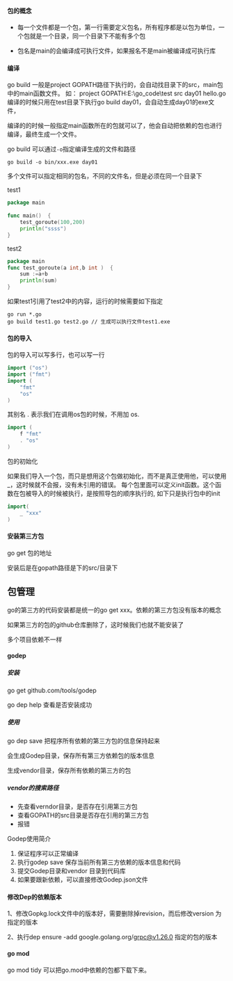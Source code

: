 #### 包的概念

* 每一个文件都是一个包，第一行需要定义包名，所有程序都是以包为单位，一个包就是一个目录，同一个目录下不能有多个包

* 包名是main的会编译成可执行文件，如果报名不是main被编译成可执行库

#### 编译

go build 一般是project GOPATH路径下执行的，会自动找目录下的src，main包中的main函数文件。
如：
	project  GOPATH:E:\go_code\test
		src
			day01 
				hello.go
	编译的时候只用在test目录下执行go build day01，会自动生成day01的exe文件，

编译的的时候一般指定main函数所在的包就可以了，他会自动把依赖的包也进行编译，最终生成一个文件。

go build 可以通过`-o`指定编译生成的文件和路径

```shel
go build -o bin/xxx.exe day01
```

多个文件可以指定相同的包名，不同的文件名，但是必须在同一个目录下

test1

```go
package main
 
func main()  {
	test_goroute(100,200)
	println("ssss")
}
```

test2

```go
package main
func test_goroute(a int,b int )  {
	sum :=a+b
	println(sum)
}
```

如果test1引用了test2中的内容，运行的时候需要如下指定

```shell
go run *.go
go build test1.go test2.go // 生成可以执行文件test1.exe
```

#### 包的导入

包的导入可以写多行，也可以写一行

```go
import ("os")
import ("fmt")
import (
	"fmt"
	"os"
)
```

其别名
. 表示我们在调用os包的时候，不用加 os.

```go
import (
	f "fmt"
	. "os"
)
```

包的初始化

如果我们导入一个包，而只是想用这个包做初始化，而不是真正使用他，可以使用 _，这时候就不会报，没有未引用的错误。
每个包里面可以定义init函数。这个函数在包被导入的时候被执行，是按照导包的顺序执行的,
如下只是执行包中的init

```go
import(
	_ "xxx"
)
```

#### 安装第三方包

go get  包的地址

安装后是在gopath路径是下的src/目录下

## 包管理

go的第三方的代码安装都是统一的go get xxx。依赖的第三方包没有版本的概念

如果第三方的包的github仓库删除了，这时候我们也就不能安装了

多个项目依赖不一样

#### godep

##### 安装

go get github.com/tools/godep

go dep help 查看是否安装成功

##### 使用

go dep save 把程序所有依赖的第三方包的信息保持起来

会生成Godep目录，保存所有第三方依赖包的版本信息

生成vendor目录，保存所有依赖的第三方的包

##### vendor的搜索路径

- 先查看verndor目录，是否存在引用第三方包
- 查看GOPATH的src目录是否存在引用的第三方包
- 报错

Godep使用简介

1. 保证程序可以正常编译
2. 执行godep save 保存当前所有第三方依赖的版本信息和代码
3. 提交Godep目录和vendor 目录到代码库
4. 如果要跟新依赖，可以直接修改Godep.json文件

#### 修改Dep的依赖版本

1、修改Gopkg.lock文件中的版本好，需要删除掉revision，而后修改version 为指定的版本

2、执行dep ensure -add  google.golang.org/grpc@v1.26.0 指定的包的版本

#### go mod

go mod tidy 可以把go.mod中依赖的包都下载下来。